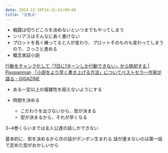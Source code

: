 ```yaml
---
date: 2024-12-20T14:15:41+09:00
title: "注意点"
---
```


- 戦闘は切りどころを決めないといつまでもやってしまう
- シリアスはそんなに長く書けない
- プロットを長く練ってると人が変わり、プロットそのものも変わってしまうので、さっさと進める
- 概念実証小説

[行動をチャンク化して「1日に1ターンしか行動できない」から脱却する | Piyopanman](https://piyopanman.dev/memos/chunking-actions/)
[「小説をより早く書き上げる方法」についてベストセラー作家が語る - GIGAZINE](https://gigazine.net/news/20240313-faster-writing/)

- ある一定以上の複雑性を超えないようにする

- 時間を決める
    - こだわりを出さないから、型が決まる
    - 型が決まるから、それが早くなる

3~4巻くらいまでは主人公達の話しかできない

基本的に、型を決めるから次の話がポンポン生まれる
話が進まないのは第一話で定めた型がおかしいから
